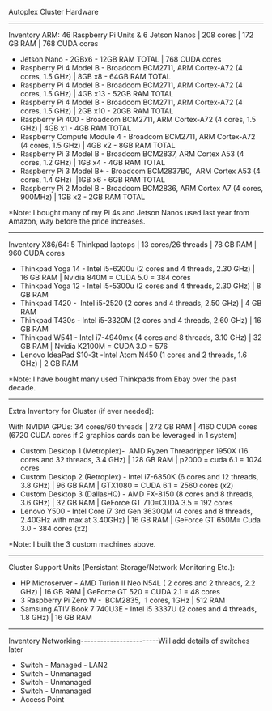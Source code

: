 Autoplex Cluster Hardware

----------------------------------------------------------------------------------------
Inventory ARM: 46 Raspberry Pi Units & 6 Jetson Nanos | 208 cores | 172 GB RAM | 768 CUDA cores

  - Jetson Nano - 2GBx6 - 12GB RAM TOTAL | 768 CUDA cores
  - Raspberry Pi 4 Model B - Broadcom BCM2711, ARM Cortex-A72 (4 cores, 1.5 GHz) | 8GB x8 - 64GB RAM TOTAL
  - Raspberry Pi 4 Model B - Broadcom BCM2711, ARM Cortex-A72 (4 cores, 1.5 GHz) | 4GB x13 - 52GB RAM TOTAL
  - Raspberry Pi 4 Model B - Broadcom BCM2711, ARM Cortex-A72 (4 cores, 1.5 GHz) | 2GB x10 - 20GB RAM TOTAL
  - Raspberry Pi 400 - Broadcom BCM2711, ARM Cortex-A72 (4 cores, 1.5 GHz) | 4GB x1 - 4GB RAM TOTAL
  - Raspberry Compute Module 4 - Broadcom BCM2711, ARM Cortex-A72 (4 cores, 1.5 GHz) | 4GB x2 - 8GB RAM TOTAL
  - Raspberry Pi 3 Model B - Broadcom BCM2837, ARM Cortex A53 (4 cores, 1.2 GHz) | 1GB x4 - 4GB RAM TOTAL
  - Raspberry Pi 3 Model B+ - Broadcom BCM2837B0,  ARM Cortex A53 (4 cores, 1.4 GHz)  |1GB x6 - 6GB RAM TOTAL
  - Raspberry Pi 2 Model B - Broadcom BCM2836, ARM Cortex A7 (4 cores, 900MHz) | 1GB x2 - 2GB RAM TOTAL

*Note: I bought many of my Pi 4s and Jetson Nanos used last year from Amazon, way before the price increases.

----------------------------------------------------------------------------------------
Inventory X86/64: 5 Thinkpad laptops | 13 cores/26 threads | 78 GB RAM | 960 CUDA cores

  - Thinkpad Yoga 14 - Intel i5-6200u (2 cores and 4 threads, 2.30 GHz) | 16 GB RAM | Nvidia 840M = CUDA 5.0 = 384 cores
  - Thinkpad Yoga 12 - Intel i5-5300u (2 cores and 4 threads, 2.30 GHz) | 8 GB RAM
  - Thinkpad T420 -  Intel i5-2520 (2 cores and 4 threads, 2.50 GHz) | 4 GB RAM
  - Thinkpad T430s - Intel i5-3320M (2 cores and 4 threads, 2.60 GHz) | 16 GB RAM
  - Thinkpad W541 - Intel i7-4940mx (4 cores and 8 threads, 3.10 GHz) | 32 GB RAM | Nvidia K2100M = CUDA 3.0 = 576
  - Lenovo IdeaPad S10-3t -Intel Atom N450 (1 cores and 2 threads, 1.6 GHz) | 2 GB RAM

*Note: I have bought many used Thinkpads from Ebay over the past decade.

----------------------------------------------------------------------------------------
Extra Inventory for Cluster (if ever needed):

With NVIDIA GPUs: 34 cores/60 threads | 272 GB RAM | 4160 CUDA cores (6720 CUDA cores if 2 graphics cards can be leveraged in 1 system)
  - Custom Desktop 1 (Metroplex)-  AMD Ryzen Threadripper 1950X (16 cores and 32 threads, 3.4 GHz) | 128 GB RAM | p2000 = cuda 6.1 = 1024 cores
  - Custom Desktop 2 (Retroplex) - Intel i7-6850K (6 cores and 12 threads, 3.8 GHz) | 96 GB RAM | GTX1080 = CUDA 6.1 = 2560 cores (x2)
  - Custom Desktop 3 (DallasHQ) - AMD FX-8150 (8 cores and 8 threads,  3.6 GHz) | 32 GB RAM | GeForce GT 710=CUDA 3.5 = 192 cores
  - Lenovo Y500 - Intel Core i7 3rd Gen 3630QM (4 cores and 8 threads, 2.40GHz with max at 3.40GHz) | 16 GB RAM | GeForce GT 650M= Cuda 3.0 - 384 cores (x2)

*Note: I built the 3 custom machines above.

----------------------------------------------------------------------------------------
Cluster Support Units (Persistant Storage/Network Monitoring Etc.):
  - HP Microserver - AMD Turion II Neo N54L ( 2 cores and 2 threads, 2.2 GHz) | 16 GB RAM | GeForce GT 520 = CUDA 2.1 = 48 cores
  - 3 Raspberry Pi Zero W -  BCM2835,  1 cores, 1GHz | 512 RAM
  - Samsung ATIV Book 7 740U3E - Intel i5 3337U (2 cores and 4 threads, 1.8 GHz) | 16 GB RAM

----------------------------------------------------------------------------------------
Inventory Networking------------------------Will add details of switches later

  - Switch - Managed - LAN2
  - Switch - Unmanaged
  - Switch - Unmanaged
  - Switch - Unmanaged
  - Access Point
